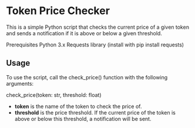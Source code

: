# Token Price Checker
This is a simple Python script that checks the current price of a given token and sends a notification if it is above or below a given threshold.

Prerequisites
Python 3.x
Requests library (install with pip install requests)
## Usage

  

To use the script, call the check_price() function with the following arguments:  
  


check_price(token: str, threshold: float)
- **token** is the name of the token to check the price of.
- **threshold** is the price threshold. If the current price of the token is above or below this threshold, a notification will be sent.

